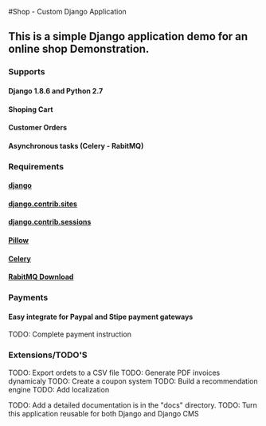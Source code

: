 #Shop - Custom Django Application 

## This is a simple Django application demo for an online shop Demonstration.

### Supports
#### Django 1.8.6 and Python 2.7
#### Shoping Cart
#### Customer Orders
#### Asynchronous tasks (Celery - RabitMQ)

### Requirements
#### [django](https://www.djangoproject.com/download/)
#### [django.contrib.sites](https://docs.djangoproject.com/en/1.8/ref/contrib/sites/)
#### [django.contrib.sessions](https://docs.djangoproject.com/en/1.8/ref/settings/#sessions)
#### [Pillow]()
#### [Celery](http://celery.readthedocs.org/en/latest/)
#### [RabitMQ Download](https://www.rabbitmq.com/download.html)


### Payments
#### Easy integrate for Paypal and Stipe payment gateways
TODO: Complete payment instruction

### Extensions/TODO'S
TODO: Export ordets to a CSV file
TODO: Generate PDF invoices dynamicaly
TODO: Create a coupon system
TODO: Build a recommendation engine
TODO: Add localization

TODO: Add a detailed documentation is in the "docs" directory.
TODO: Turn this application reusable for both Django and Django CMS

